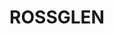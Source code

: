 ---
lastmod: '2025-04-06T06:05:20+00:00'
latitude: -31.654722
layout: suburb
longitude: 152.652155
postcode: '2439'
state: NSW
title: ROSSGLEN
url: /nsw/rossglen/
---